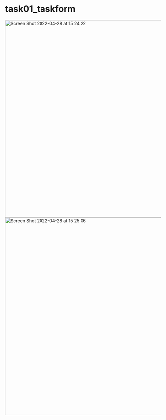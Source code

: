 # task01_taskform

<img width="636" alt="Screen Shot 2022-04-28 at 15 24 22" src="https://user-images.githubusercontent.com/103553137/165690487-7aa9f8aa-0746-465b-bcdc-5cef8746d7d6.png">
<img width="636" alt="Screen Shot 2022-04-28 at 15 25 06" src="https://user-images.githubusercontent.com/103553137/165690550-499591fb-ba02-47bb-9500-7db6c9230309.png">
